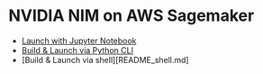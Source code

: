 # NVIDIA NIM on AWS Sagemaker

- [Launch with Jupyter Notebook](nim_llama3.pynb)
- [Build & Launch via Python CLI](README_python.md)
- [Build & Launch via shell][README_shell.md]